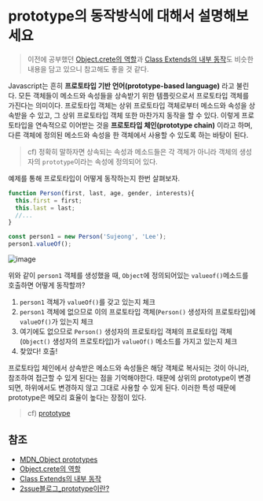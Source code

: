 # prototype의 동작방식에 대해서 설명해보세요

> 이전에 공부했던 [Object.crete의 역할](./2_Object.create.md)과 [Class Extends의 내부 동작](./8_es6_class_extends.md)도 비슷한 내용을 담고 있으니 참고해도 좋을 것 같다.  

Javascript는 흔히 **프로토타입 기반 언어(prototype-based language)** 라고 불린다. 모든 객체들이 메소드와 속성들을 상속받기 위한 템플릿으로서 프로토타입 객체를 가진다는 의미이다. 프로토타입 객체는 상위 프로토타입 객체로부터 메소드와 속성을 상속받을 수 있고, 그 상위 프로토타입 객체 또한 마찬가지 동작을 할 수 있다. 이렇게 프로토타입을 연속적으로 이어받는 것을 **프로토타입 체인(prototype chain)** 이라고 하며, 다른 객체에 정의된 메소드와 속성을 한 객체에서 사용할 수 있도록 하는 바탕이 된다.  

> cf) 정확히 말하자면 상속되는 속성과 메소드들은 각 객체가 아니라 객체의 생성자의 `prototype`이라는 속성에 정의되어 있다. 

예제를 통해 프로토타입이 어떻게 동작하는지 한번 살펴보자. 

```javascript
function Person(first, last, age, gender, interests){
  this.first = first;
  this.last = last;
  //...
}

const person1 = new Person('Sujeong', 'Lee');
person1.valueOf();
```

![image](https://mdn.mozillademos.org/files/13891/MDN-Graphics-person-person-object-2.png)

위와 같이 `person1` 객체를 생성했을 때, `Object`에 정의되어있는 `valueof()`메소드를 호출하면 어떻게 동작할까?
1. `person1` 객체가 `valueOf()`를 갖고 있는지 체크
2. `person1` 객체에 없으므로 이의 프로토타입 객체(`Person()` 생성자의 프로토타입)에 `valueOf()`가 있는지 체크
3. 여기에도 없으므로 `Person()` 생성자의 프로토타입 객체의 프로토타입 객체(`Object()` 생성자의 프로토타입)가 `valueOf()` 메소드를 가지고 있는지 체크
4. 찾았다! 호출!

프로토타입 체인에서 상속받은 메소드와 속성들은 해당 객체로 복사되는 것이 아니라, 참조하여 접근할 수 있게 된다는 점을 기억해야한다. 때문에 상위의 prototype이 변경되면, 하위에서도 변경하지 않고 그대로 사용할 수 있게 된다. 이러한 특성 때문에 prototype은 메모리 효율이 높다는 장점이 있다. 
> cf) [prototype](./2_Object.create.md#prototype)

## 참조
- [MDN_Object prototypes](https://developer.mozilla.org/ko/docs/Learn/JavaScript/Objects/Object_prototypes)
- [Object.crete의 역할](./2_Object.create.md)
- [Class Extends의 내부 동작](./8_es6_class_extends.md)
- [2ssue블로그_prototype이란?](https://2ssue.github.io/base/javascript-prototype/)
